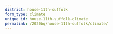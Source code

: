 ```yaml
---
district: house-11th-suffolk
form_type: climate
unique_id: house-11th-suffolk-climate
permalink: /2020bq/house-11th-suffolk/climate/
---
```

